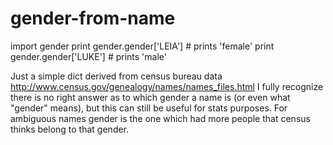 gender-from-name
================

import gender
print gender.gender['LEIA'] # prints 'female'
print gender.gender['LUKE'] # prints 'male'

Just a simple dict derived from census bureau data http://www.census.gov/genealogy/names/names_files.html
I fully recognize there is no right answer as to which gender a name is (or even what "gender" means), but
this can still be useful for stats purposes. For ambiguous names gender is the one which had more people
that census thinks belong to that gender.


